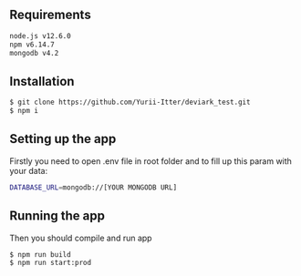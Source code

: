 ## Requirements

```bash
node.js v12.6.0
npm v6.14.7
mongodb v4.2
```

## Installation

```bash
$ git clone https://github.com/Yurii-Itter/deviark_test.git
$ npm i
```
## Setting up the app
Firstly you need to open .env file in root folder and to fill up this param with your data:

```bash
DATABASE_URL=mongodb://[YOUR MONGODB URL]
```
## Running the app
Then you should compile and run app

```bash
$ npm run build
$ npm run start:prod
```
